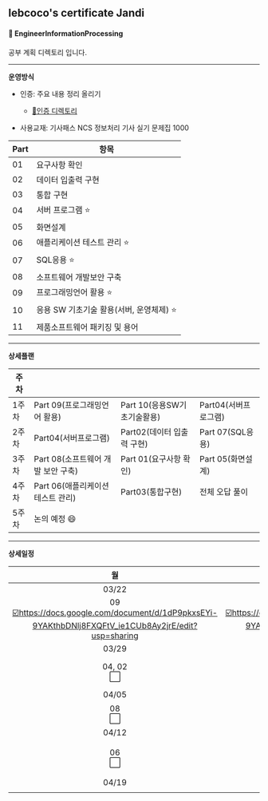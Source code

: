 ## lebcoco's certificate Jandi

#### :bookmark_tabs: EngineerInformationProcessing



공부 계획 디렉토리 입니다.

---




**운영방식**

* 인증: 주요 내용 정리 올리기 
  * [👀인증 디렉토리](https://github.com/jandifarm/certificate/tree/master/EngineerInformationProcessing202104/lebcoco/check)

* 사용교재: 기사패스 NCS 정보처리 기사 실기 문제집 1000

| Part | 항목                                         |
| ---- | -------------------------------------------- |
| 01   | 요구사항 확인                                |
| 02   | 데이터 입출력 구현                           |
| 03   | 통합 구현                                    |
| 04   | 서버 프로그램 :star:                         |
| 05   | 화면설계                                     |
| 06   | 애플리케이션 테스트 관리 :star:              |
| 07   | SQL응용 :star:                               |
| 08   | 소프트웨어 개발보안 구축                     |
| 09   | 프로그래밍언어 활용 :star:                   |
| 10   | 응용 SW 기초기술 활용(서버, 운영체제) :star: |
| 11   | 제품소프트웨어 패키징 및 용어                |

---





**상세플랜**

| 주차  |                                    |                             |                      |
| ----- | ---------------------------------- | --------------------------- | -------------------- |
| 1주차 | Part 09(프로그래밍언어 활용)       | Part 10(응용SW기초기술활용) | Part04(서버프로그램) |
| 2주차 | Part04(서버프로그램)               | Part02(데이터 입출력 구현)  | Part 07(SQL응용)     |
| 3주차 | Part 08(소프트웨어 개발 보안 구축) | Part 01(요구사항 확인)      | Part 05(화면설계)    |
| 4주차 | Part 06(애플리케이션 테스트 관리)  | Part03(통합구현)            | 전체 오답 풀이       |
| 5주차 | 논의 예정 :smile:                  |                             |                      |

---





**상세일정**

|                              월                              |                              화                              |                수                |                목                |                 금                 |                 토                 |                일                |
| :----------------------------------------------------------: | :----------------------------------------------------------: | :------------------------------: | :------------------------------: | :--------------------------------: | :--------------------------------: | :------------------------------: |
|                            03/22                             |                            03/23                             |              03/24               |              03/24               |               03/25                |               03/26                |              03/27               |
| 09<br />[:ballot_box_with_check:]()https://docs.google.com/document/d/1dP9pkxsEYi-9YAKthbDNlj8FXQFtV_ie1CUb8Ay2jrE/edit?usp=sharing | 09<br />​[:ballot_box_with_check:]()https://docs.google.com/document/d/1dP9pkxsEYi-9YAKthbDNlj8FXQFtV_ie1CUb8Ay2jrE/edit?usp=sharing | 09, 10<br />:white_large_square: |   10<br />:white_large_square:   |    10<br />:white_large_square:    |  10. 04<br />:white_large_square:  |  복습<br />:white_large_square:  |
|                            03/29                             |                            03/30                             |              03/31               |              04/01               |               04/02                |               04/03                |              04/04               |
|               04, 02<br />:white_large_square:               |                 02<br />:white_large_square:                 |   02<br />:white_large_square:   | 02, 07<br />:white_large_square: |    07<br />:white_large_square:    |    07<br />:white_large_square:    |  복습<br />:white_large_square:  |
|                            04/05                             |                            04/06                             |              04/07               |              04/08               |               04/09                |               04/10                |              04/11               |
|                 08<br />:white_large_square:                 |                 08<br />:white_large_square:                 |   01<br />:white_large_square:   |   01<br />:white_large_square:   |    05<br />:white_large_square:    |    05<br />:white_large_square:    |  복습<br />:white_large_square:  |
|                            04/12                             |                            04/13                             |              04/14               |              04/15               |               04/16                |               04/17                |              04/18               |
|                 06<br />:white_large_square:                 |                 06<br />:white_large_square:                 |   03<br />:white_large_square:   |   03<br />:white_large_square:   | 오답정리<br />:white_large_square: | 오답정리<br />:white_large_square: | 총정리<br />:white_large_square: |
|                            04/19                             |                            04/20                             |              04/21               |              04/22               |               04/23                |               04/24                |              04/25               |
|                                                              |                                                              |                                  |                                  |                                    |                                    |                                  |





